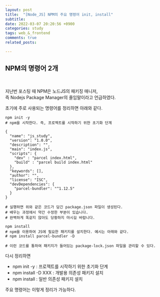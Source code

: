 ```yaml
---
layout: post
title:  "[Node_JS] NPM의 주요 명령어 init, install"
subtitle:  
date: 2022-03-07 20:20:56 +0900
categories: study
tags: web_&_frontend
comments: true
related_posts:

---
```


## NPM의 명령어 2개 <br/>
<br/>

지난번 포스팅 때 NPM은 노드JS의 패키징 매니저,<br/>
즉 Nodejs Package Manager의 줄임말이라고 언급하였다.<br/>

초기에 주로 사용되는 명령어를 정리하면 아래와 같다.

```
npm init -y
# npm을 시작한다. 즉, 프로젝트를 시작하기 위한 초기화 단계

{
  "name": "js_study",
  "version": "1.0.0",
  "description": "",
  "main": "index.js",
  "scripts": {
    "dev" : "parcel index.html",
    "build" : "parcel build index.html"
  },
  "keywords": [],
  "author": "",
  "license": "ISC",
  "devDependencies": {
    "parcel-bundler": "^1.12.5"
  }
}

# 실행하면 위와 같은 코드가 담긴 package.json 파일이 생성된다.
# 배우는 과정에서 약간 수정한 부분이 있습니다.
# 완벽하게 똑같지 않아도 당황하지 마시길 바랍니다.

npm install
# npm을 이용하여 JS에 필요한 패키지를 설치한다. 예시는 아래와 같다.
# npm install parcel-bundler -D

# 이런 코드를 통하여 패키지가 들어있는 package-lock.json 파일을 관리할 수 있다.
```

다시 정리하면

- npm init -y : 프로젝트를 시작하기 위한 초기화 단계
- npm install -D XXX : 개발용 의존성 패키지 설치
- npm install : 일반 의존성 패키지 설치

주요 명령어는 이렇게 정리가 가능하다.




